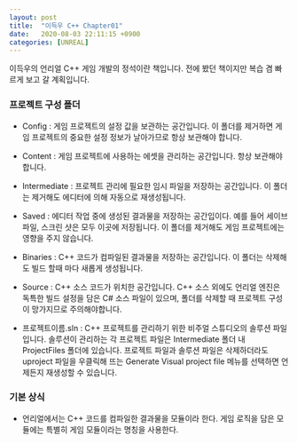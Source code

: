 ```yaml
---
layout: post
title:  "이득우 C++ Chapter01"
date:   2020-08-03 22:11:15 +0900
categories: [UNREAL]
---
```


이득우의 언리얼 C++ 게임 개발의 정석이란 책입니다. 전에 봤던 책이지만 복습 겸 빠르게 보고 갈 계획입니다.

### 프로젝트 구성 폴더
- Config : 게임 프로젝트의 설정 값을 보관하는 공간입니다. 이 폴더를 제거하면 게임 프로젝트의 중요한 설정 정보가 날아가므로 항상 보관해야 합니다.

- Content : 게임 프로젝트에 사용하는 에셋을 관리하는 공간입니다. 항상 보관해야 합니다.
- Intermediate : 프로젝트 관리에 필요한 임시 파일을 저장하는 공간입니다. 이 폴더는 제거해도 에디터에 의해 자동으로 재생성됩니다.

- Saved : 에디터 작업 중에 생성된 결과물을 저장하는 공간입이다. 예를 들어 세이브 파일, 스크린 샷은 모두 이곳에 저장됩니다. 이 폴더를 제거해도 게임 프로젝트에는 영향을 주지 않습니다.

- Binaries : C++ 코드가 컴파일된 결과물을 저장하는 공간입니다. 이 폴더는 삭제해도 빌드 할때 마다 새롭게 생성됩니다.

- Source : C++ 소스 코드가 위치한 공간입니다. C++ 소스 외에도 언리얼 엔진은 독특한 빌드 설정을 담은 C# 소스 파일이 있으며, 폴더를 삭제할 때 프로젝트 구성이 망가지므로 주의해야합니다.

- 프로젝트이름.sln : C++ 프로젝트를 관리하기 위한 비주얼 스튜디오의 솔루션 파일입니다. 솔루션이 관리하는 각 프로젝트 파일은 Intermediate 폴더 내 ProjectFiles 폴더에 있습니다. 프로젝트 파일과 솔루션 파일은 삭제하더라도 uproject 파일을 우클릭해 뜨는 Generate Visual project file 메뉴를 선택하면 언제든지 재생성할 수 있습니다.

### 기본 상식
- 언리얼에서는 C++ 코드를 컴파일한 결과물을 모듈이라 한다. 게임 로직을 담은 모듈에는 특별히 게임 모듈이라는 명칭을 사용한다.
